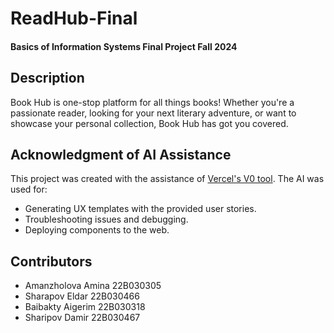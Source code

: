 # ReadHub-Final
#### Basics of Information Systems Final Project Fall 2024

## Description
Book Hub is one-stop platform for all things books! Whether you're a passionate reader, looking for your next literary adventure, or want to showcase your personal collection, Book Hub has got you covered.

## Acknowledgment of AI Assistance
This project was created with the assistance of [Vercel's V0 tool](https://v0.dev/). The AI was used for:

- Generating UX templates with the provided user stories.
- Troubleshooting issues and debugging.
- Deploying components to the web.

## Contributors 
 * Amanzholova Amina 22B030305
 * Sharapov Eldar 22B030466
 * Baibakty Aigerim  22B030318
 * Sharipov Damir 22B030467